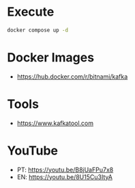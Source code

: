 # Execute
```bash
docker compose up -d
```

# Docker Images
- https://hub.docker.com/r/bitnami/kafka

# Tools
- https://www.kafkatool.com

# YouTube
- PT: https://youtu.be/B8jUaFPu7x8
- EN: https://youtu.be/8U15Cu3ItyA
